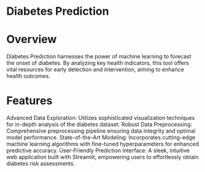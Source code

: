 # Diabetes Prediction

# Overview

Diabetes Prediction harnesses the power of machine learning to forecast the onset of diabetes. By analyzing key health indicators, this tool offers vital resources for early detection and intervention, aiming to enhance health outcomes. 

# Features

Advanced Data Exploration: Utilizes sophisticated visualization techniques for in-depth analysis of the diabetes dataset.
Robust Data Preprocessing: Comprehensive preprocessing pipeline ensuring data integrity and optimal model performance.
State-of-the-Art Modeling: Incorporates cutting-edge machine learning algorithms with fine-tuned hyperparameters for enhanced predictive accuracy.
User-Friendly Prediction Interface: A sleek, intuitive web application built with Streamlit, empowering users to effortlessly obtain diabetes risk assessments.
